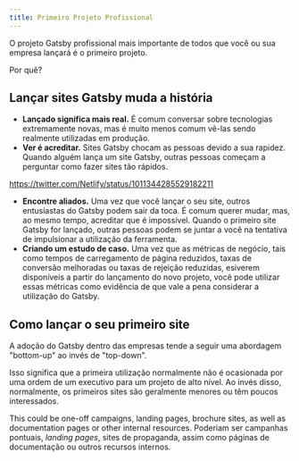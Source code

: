 ```yaml
---
title: Primeiro Projeto Profissional
---
```


O projeto Gatsby profissional mais importante de todos que você ou sua empresa lançará é o primeiro projeto.

Por quê?

## Lançar sites Gatsby muda a história

- **Lançado significa mais real.** É comum conversar sobre tecnologias extremamente novas, mas é muito menos comum vê-las sendo realmente utilizadas em produção.
- **Ver é acreditar.** Sites Gatsby chocam as pessoas devido a sua rapidez. Quando alguém lança um site Gatsby, outras pessoas começam a perguntar como fazer sites tão rápidos.

https://twitter.com/Netlify/status/1011344285529182211

- **Encontre aliados.** Uma vez que você lançar o seu site, outros entusiastas do Gatsby podem sair da toca. É comum querer mudar, mas, ao mesmo tempo, acreditar que é impossível. Quando o primeiro site Gatsby for lançado, outras pessoas podem se juntar a você na tentativa de impulsionar a utilização da ferramenta.
- **Criando um estudo de caso.** Uma vez que as métricas de negócio, tais como tempos de carregamento de página reduzidos, taxas de conversão melhoradas ou taxas de rejeição reduzidas, esiverem disponíveis a partir do lançamento do novo projeto, você pode utilizar essas métricas como evidência de que vale a pena considerar a utilização do Gatsby.

## Como lançar o seu primeiro site

A adoção do Gatsby dentro das empresas tende a seguir uma abordagem "bottom-up" ao invés de "top-down".

Isso significa que a primeira utilização normalmente não é ocasionada por uma ordem de um executivo para um projeto de alto nível. Ao invés disso, normalmente, os primeiros sites são geralmente menores ou têm poucos interessados.

This could be one-off campaigns, landing pages, brochure sites, as well as documentation pages or other internal resources.
Poderiam ser campanhas pontuais, _landing pages_, sites de propaganda, assim como páginas de documentação ou outros recursos internos.